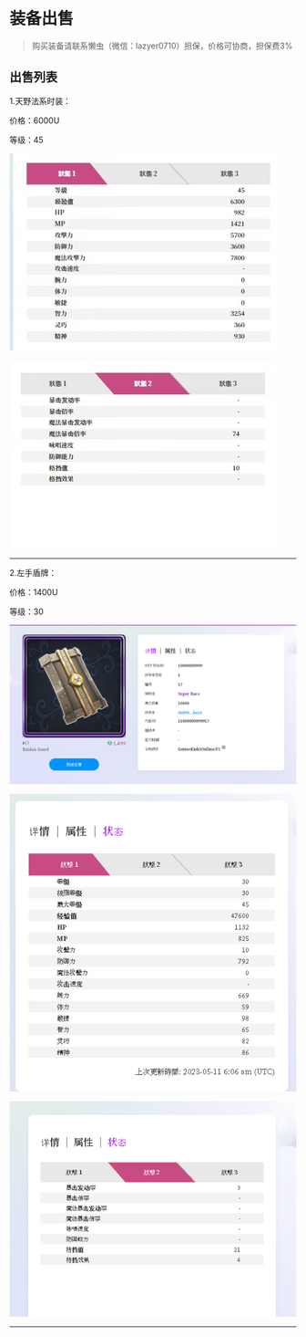 # 装备出售

> 购买装备请联系懒虫（微信：lazyer0710）担保，价格可协商，担保费3%


## 出售列表

1.天野法系时装：

价格：6000U

等级：45

![天野](./img/tianye01.jpeg "ty01")

![天野](./img/tianye02.jpeg "ty02")

---

2.左手盾牌：

价格：1400U

等级：30

![盾牌](./img/dunpai01.png "dp01")

![盾牌](./img/dunpai02.png "dp02")

![盾牌](./img/dunpai03.png "dp03")

---